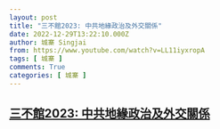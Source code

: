 ```yaml
---
layout: post
title: "三不館2023: 中共地緣政治及外交關係"
date: 2022-12-29T13:22:10.000Z
author: 城寨 Singjai
from: https://www.youtube.com/watch?v=LL11iyxropA
tags: [ 城寨 ]
comments: True
categories: [ 城寨 ]
---
```

<!--1672320130000-->
[三不館2023: 中共地緣政治及外交關係](https://www.youtube.com/watch?v=LL11iyxropA)
------

<div>

</div>
